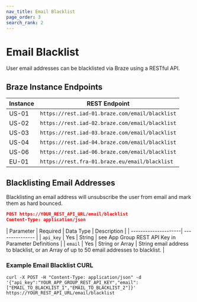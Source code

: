 ```yaml
---
nav_title: Email Blacklist
page_order: 3
search_rank: 2
---
```

# Email Blacklist

User email addresses can be blacklisted via Braze using a RESTful API.

## Braze Instance Endpoints

Instance  | REST Endpoint
-----------|-----------------------------------------
US-01 | `https://rest.iad-01.braze.com/email/blacklist`
US-02 | `https://rest.iad-02.braze.com/email/blacklist`
US-03 | `https://rest.iad-03.braze.com/email/blacklist`
US-04 | `https://rest.iad-04.braze.com/email/blacklist`
US-06 | `https://rest.iad-06.braze.com/email/blacklist`
EU-01 | `https://rest.fra-01.braze.eu/email/blacklist`

## Blacklisting Email Addresses

Blacklisting an email address will unsubscribe the user from email and mark them as hard bounced.

```json
POST https://YOUR_REST_API_URL/email/blacklist
Content-Type: application/json
```

| Parameter | Required | Data Type | Description |
| ---------------------| --------------- |
| `api_key` | Yes | String | see App Group REST API Key in Parameter Definitions |
| `email` | Yes | String or Array | String email address to blacklist, or an Array of up to 50 email addresses to blacklist. |

### Example Email Blacklist CURL

```
curl -X POST -H "Content-Type: application/json" -d '{"api_key":"YOUR_APP_GROUP_REST_API_KEY","email":["EMAIL_TO_BLACKLIST_1","EMAIL_TO_BLACKLIST_2"]}' https://YOUR_REST_API_URL/email/blacklist
```
